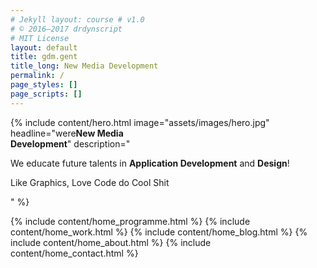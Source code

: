 ```yaml
--- 
# Jekyll layout: course # v1.0 
# © 2016–2017 drdynscript 
# MIT License 
layout: default
title: gdm.gent
title_long: New Media Development
permalink: /
page_styles: [] 
page_scripts: []
---
```


{% include content/hero.html image="assets/images/hero.jpg" headline="<span class='hero__hello'>we<span class='hero__ahs'></span>re</span><strong>New Media <br>Development</strong>" description="<p>We educate future talents in <strong>Application Development</strong> and <strong>Design</strong>!</p><p>Like Graphics, Love Code do Cool Shit</p>" %}


{% include content/home_programme.html %}
{% include content/home_work.html %}
{% include content/home_blog.html %}
{% include content/home_about.html %}
{% include content/home_contact.html %}
